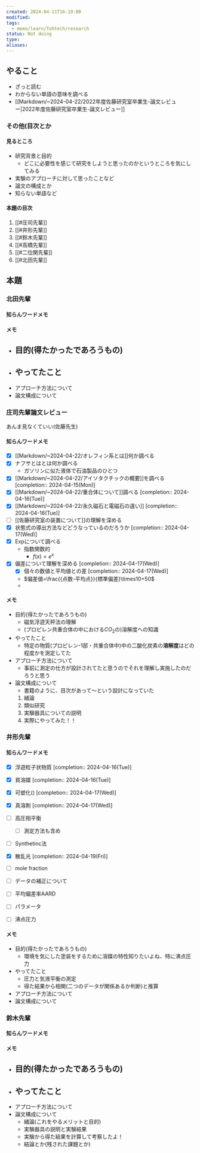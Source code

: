 ```yaml
---
created: 2024-04-11T16:19:00
modified: 
tags:
  - memo/learn/Tohtech/research
status: Not doing
type: 
aliases:
---
```

## やること
 - ざっと読む
 - わからない単語の意味を調べる
- [[Markdown/~2024-04-22/2022年度佐藤研究室卒業生-論文レビュー|2022年度佐藤研究室卒業生-論文レビュー]] 
### その他(目次とか
#### 見るところ
- 研究背景と目的
	- どこに必要性を感じて研究をしようと思ったのかというところを気にしてみる
- 実験のアプローチに対して思ったことなど
- 論文の構成とか
- 知らない単語など
#### 本題の目次
1. [[#庄司先輩]]
2. [[#井形先輩]]
3. [[#鈴木先輩]]
4. [[#高橋先輩]]
5. [[#二位関先輩]]
6. [[#北田先輩]]
## 本題
### 北田先輩
#### 知らんワードメモ
#### メモ
- 目的(得たかったであろうもの)
	- 
- やってたこと
	- 
- アプローチ方法について
- 論文構成について
### 庄司先輩論文レビュー
あんま見なくていい(佐藤先生)
#### 知らんワードメモ
- [x] [[Markdown/~2024-04-22/オレフィン系とは]]何か調べる
- [x] ナフサとはとは何か調べる
	- ガソリンに似た液体で石油製品のひとつ
- [x] [[Markdown/~2024-04-22/アイソタクチックの概要]]を調べる [completion:: 2024-04-15(Mon)]
- [x] [[Markdown/~2024-04-22/重合体について]]調べる [completion:: 2024-04-16(Tue)]
- [x] [[Markdown/~2024-04-22/永久磁石と電磁石の違い]] [completion:: 2024-04-16(Tue)]
- [ ] [[佐藤研究室の装置について]]の理解を深める 
- [x] 状態式の導出方法などどうなっているのだろうか [completion:: 2024-04-17(Wed)]
- [x] Expについて調べる
	- 指数関数的 
		- $f(x)=e^x$
- [x] 偏差について理解を深める [completion:: 2024-04-17(Wed)]
	- [x] 個々の数値と平均値との差 [completion:: 2024-04-17(Wed)]
	- $偏差値=\frac{{点数-平均点}}{標準偏差}\times10+50$
	- 
#### メモ
- 目的(得たかったであろうもの)
	- 磁気浮遊天秤法の理解
	- (プロピレン共重合体の中における$CO_{2}$の)溶解度への知識
- やってたこと
	- 特定の物質(プロピレン-1部・共重合体中)中の二酸化炭素の**溶解度**はどの程度かを測定してた
- アプローチ方法について
	- 事前に測定の仕方が設計されてたと思うのでそれを理解し実施したのだろうと思う
- 論文構成について
	- 書籍のように、目次があって～という設計になっていた
	1. 緒論
	2. 類似研究
	3. 実験器具についての説明
	4. 実際にやってみた！！
### 井形先輩
#### 知らんワードメモ
- [x] 浮遊粒子状物質 [completion:: 2024-04-16(Tue)]
- [x] 貧溶媒 [completion:: 2024-04-16(Tue)]
- [x] 可塑化() [completion:: 2024-04-17(Wed)]
- [x] 真溶剤 [completion:: 2024-04-17(Wed)]

- [ ] 高圧相平衡
	- [ ] 測定方法も含め
- [ ] Synthetinc法
- [x] 散乱光 [completion:: 2024-04-19(Fri)]
- [ ] mole fraction
- [ ] データの補正について
- [ ] 平均偏差率AARD
- [ ] パラメータ
- [ ] 沸点圧力
#### メモ
- 目的(得たかったであろうもの)
	- 環境を気にした塗装をするために溶媒の特性知りたいよね、特に沸点圧力
- やってたこと
	- 圧力と気液平衡の測定
	- 得た結果から相関(二つのデータが関係あるか判断)と推算
- アプローチ方法について
- 論文構成について
### 鈴木先輩
#### 知らんワードメモ
#### メモ
- 目的(得たかったであろうもの)
	- 
- やってたこと
	- 
- アプローチ方法について
- 論文構成について
	- 緒論(これをやるメリットと目的)
	- 実験器具の説明と実験結果
	- 実験から得た結果を計算して考察したよ！
	- 結論とか(残された課題とか)
